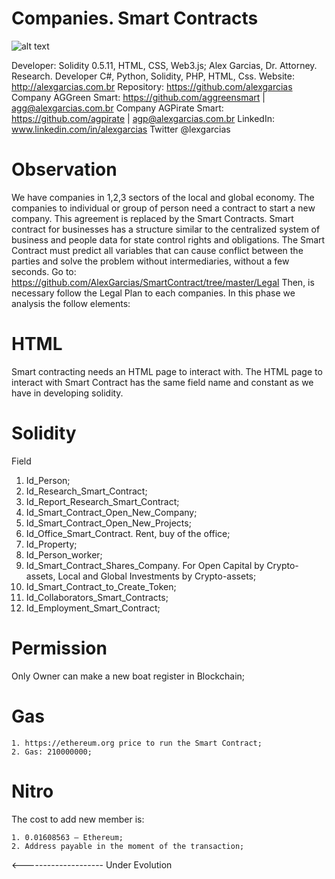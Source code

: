 # Companies. Smart Contracts


![alt text](http://alexgarcias.com.br/blog/wp-content/uploads/2017/05/AlexGarciasAttorneys.png)

Developer: Solidity 0.5.11, HTML, CSS, Web3.js; Alex Garcias, Dr. Attorney. Research. Developer C#, Python, Solidity, PHP, HTML, Css. Website: http://alexgarcias.com.br Repository: https://github.com/alexgarcias Company AGGreen Smart: https://github.com/aggreensmart | agg@alexgarcias.com.br Company AGPirate Smart: https://github.com/agpirate | agp@alexgarcias.com.br LinkedIn: www.linkedin.com/in/alexgarcias Twitter @lexgarcias

# Observation

We have companies in 1,2,3 sectors of the local and global economy. The companies to individual or group of person need a contract to start a new company. 
This agreement is replaced by the Smart Contracts. Smart contract for businesses has a structure similar to the centralized system of business and people data for state control rights and obligations.
The Smart Contract must predict all variables that can cause conflict between the parties and solve the problem without intermediaries, without a few seconds. 
Go to: https://github.com/AlexGarcias/SmartContract/tree/master/Legal 
Then, is necessary follow the Legal Plan to each companies. In this phase we analysis the follow elements:

# HTML

Smart contracting needs an HTML page to interact with. The HTML page to interact with Smart Contract has the same field name and constant as we have in developing solidity.

# Solidity

Field

1. Id_Person;
2. Id_Research_Smart_Contract;
3. Id_Report_Research_Smart_Contract;
4. Id_Smart_Contract_Open_New_Company;
5. Id_Smart_Contract_Open_New_Projects;
6. Id_Office_Smart_Contract. Rent, buy of the office;
7. Id_Property;
8. Id_Person_worker;
9. Id_Smart_Contract_Shares_Company. For Open Capital by Crypto-assets, Local and Global Investments by Crypto-assets;
10. Id_Smart_Contract_to_Create_Token;
11. Id_Collaborators_Smart_Contracts;
12. Id_Employment_Smart_Contract;

# Permission

Only Owner can make a new boat register in Blockchain;

# Gas

    1. https://ethereum.org price to run the Smart Contract;
    2. Gas: 210000000;

# Nitro

The cost to add new member is:

    1. 0.01608563 – Ethereum;
    2. Address payable in the moment of the transaction;

<-------------------- Under Evolution

